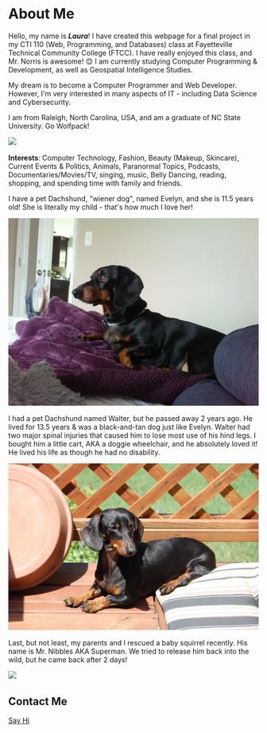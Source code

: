 # About Me 

Hello, my name is <em><b>Laura</b></em>! I have created this webpage for a final project in my CTI 110 (Web, Programming, and Databases) class at Fayetteville Technical Community College (FTCC). I have really enjoyed this class, and Mr. Norris is awesome! 😊 I am currently studying Computer Programming & Development, as well as Geospatial Intelligence Studies.

My dream is to become a Computer Programmer and Web Developer. However, I'm very interested in many aspects of IT - including Data Science and Cybersecurity. 

I am from Raleigh, North Carolina, USA, and am a graduate of NC State University. Go Wolfpack!

<img src="https://user-images.githubusercontent.com/116817238/205969374-b05645dc-4e06-49ae-9005-378332d9427b.png" width="300">

<b>Interests</b>: Computer Technology, Fashion, Beauty (Makeup, Skincare), Current Events & Politics, Animals, Paranormal Topics, Podcasts, Documentaries/Movies/TV, singing, music, Belly Dancing, reading, shopping, and spending time with family and friends.

I have a pet Dachshund, "wiener dog", named Evelyn, and she is 11.5 years old! She is literally my child - that's how much I love her! 

<img src="0727181732a.jpg">

I had a pet Dachshund named Walter, but he passed away 2 years ago. He lived for 13.5 years & was a black-and-tan dog just like Evelyn. Walter had two major spinal injuries that caused him to lose most use of his hind legs. I bought him a little cart, AKA a doggie wheelchair, and he absolutely loved it! He lived his life as though he had no disability.

<img src="DSC_0060.JPG">

Last, but not least, my parents and I rescued a baby squirrel recently. His name is Mr. Nibbles AKA Superman. We tried to release him back into the wild, but he came back after 2 days!

<img src="IMG_20221106_150153.jpg" width="600">

## Contact Me
<a href="contact.html">Say Hi</a>
